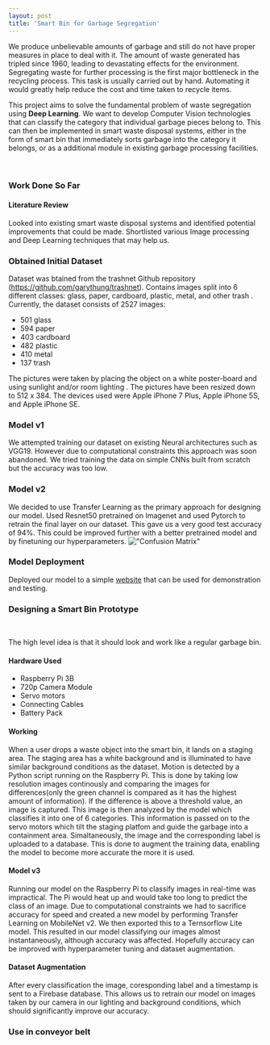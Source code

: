 ```yaml
---
layout: post
title: 'Smart Bin for Garbage Segregation'
---
```


We produce unbelievable amounts of garbage and still do not have proper measures in place to deal with it. The amount of waste generated has tripled since 1960, leading to devastating effects for the environment. Segregating waste for further processing is the first major bottleneck in the recycling process. This task is usually carried out by hand. Automating it would greatly help reduce the cost and time taken to recycle items.

This project aims to solve the fundamental problem of waste segregation using **Deep Learning**. We want to develop Computer Vision technologies that can classify the category that individual garbage pieces belong to. This can then be implemented in smart waste disposal systems, either in the form of smart bin that immediately sorts garbage into the category it belongs, or as a additional module in existing garbage processing facilities.
<br><br><br>
### Work Done So Far


#### Literature Review
 Looked into existing smart waste disposal systems and identified potential improvements that could be made. Shortlisted various Image processing and Deep Learning techniques that may help us.

### Obtained Initial Dataset
 Dataset was btained from the trashnet Github repository (https://github.com/garythung/trashnet). Contains images split into 6 different classes: glass, paper, cardboard, plastic, metal, and other trash . Currently, the dataset consists of 2527 images: <br>
 * 501 glass 
 * 594 paper 
 * 403 cardboard 
 * 482 plastic 
 * 410 metal 
 * 137 trash 

 The pictures were taken by placing the object on a white poster-board and using sunlight and/or room lighting . The pictures have been resized down to 512 x 384. The devices used were Apple iPhone 7 Plus, Apple iPhone 5S, and Apple iPhone SE. 

### Model v1
We attempted training our dataset on existing Neural architectures such as VGG19. However due to computational constraints this approach was soon abandoned. We tried training the data on simple CNNs built from scratch but the accuracy was too low.

### Model v2
We decided to use Transfer Learning as the primary approach for designing our model. Used Resnet50 pretrained on Imagenet and used Pytorch to retrain the final layer on our dataset. This gave us a very good test accuracy of 94%. This could be improved further with a better pretrained model and by finetuning our hyperparameters.
!["Confusion Matrix"]("projects/proj-1/cm.png")
<!--
	add f1 score
-->
### Model Deployment
Deployed our model to a simple [website](https://recycle.onrender.com) that can be used for demonstration and testing. 
<!---
pic of ui
-->

### Designing a Smart Bin Prototype
<br>

The high level idea is that it should look and work like a regular garbage bin. 
#### Hardware Used
* Raspberry Pi 3B
* 720p Camera Module
* Servo motors
* Connecting Cables
* Battery Pack

#### Working

When a user drops a waste object into the smart bin, it lands on a staging area. The staging area has a white background and is illuminated to have similar background conditions as the dataset. Motion is detected by a Python script running on the Raspberry Pi. This is done by taking low resolution images continously and comparing the images for differences(only the green channel is compared as it has the highest amount of information). If the difference is above a threshold value, an image is captured. This image is then analyzed by the model which classifies it into one of 6 categories. This information is passed on to the servo motors which tilt the staging platfom and guide the garbage into a containment area. Simaltaneously, the image and the corresponding label is uploaded to a database. This is done to augment the training data, enabling the model to become more accurate the more it is used.

#### Model v3

Running our model on the Raspberry Pi to classify images in real-time was impractical. The Pi would heat up and would take too long to predict the class of an image. Due to computational constraints we had to sacrifice accuracy for speed and created a new model by performing Transfer Learning on MobileNet v2. We then exported this to a Ternsorflow Lite model. This resulted in our model classifying our images almost instantaneously, although accuracy was affected. Hopefully accuracy can be improved with hyperparameter tuning and dataset augmentation.

<!--
	gif of it working
	accuracy and f1
-->

#### Dataset Augmentation

After every classification the image, coresponding label and a timestamp is sent to a Firebase database. This allows us to retrain our model on images taken by our camera in our lighting and background conditions, which should significantly improve our accuracy.

### Use in conveyor belt